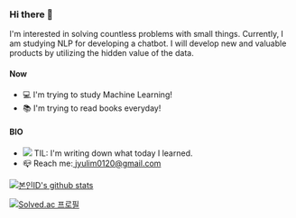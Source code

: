 ### Hi there 👋

I'm interested in solving countless problems with small things.
Currently, I am studying NLP for developing a chatbot. I will develop new and valuable products by utilizing the hidden value of the data.


#### Now

- 💻 I'm trying to study Machine Learning!
- 📚 I'm trying to read books everyday!

#### BIO

- <a href="https://velog.io/@yulim2"><img src="https://img.shields.io/badge/Tech%20Blog-11B48A?style=flat-square&logo=Vimeo&logoColor=white&link=https://velog.io/@yulim2"/></a> TIL: I'm writing down what today I learned.
- 📪 Reach me:<a href="jyulim0120@gmail.com"> jyulim0120@gmail.com</a> 


[![본인ID's github stats](https://github-readme-stats.vercel.app/api/top-langs/?username=YuLim2&show_icons=true&hide_border=true&title_color=004386&icon_color=004386&layout=compact)](https://github.com/YuLim2)

[![Solved.ac
프로필](http://mazassumnida.wtf/api/v2/generate_badge?boj=kingyulim7699)](https://solved.ac/kingyulim7699)
